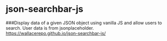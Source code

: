 # json-searchbar-js


###Display data of a given JSON object using vanilla JS and allow users to search. User data is from jsonplaceholder. https://wallacerepo.github.io/json-searchbar-js/
